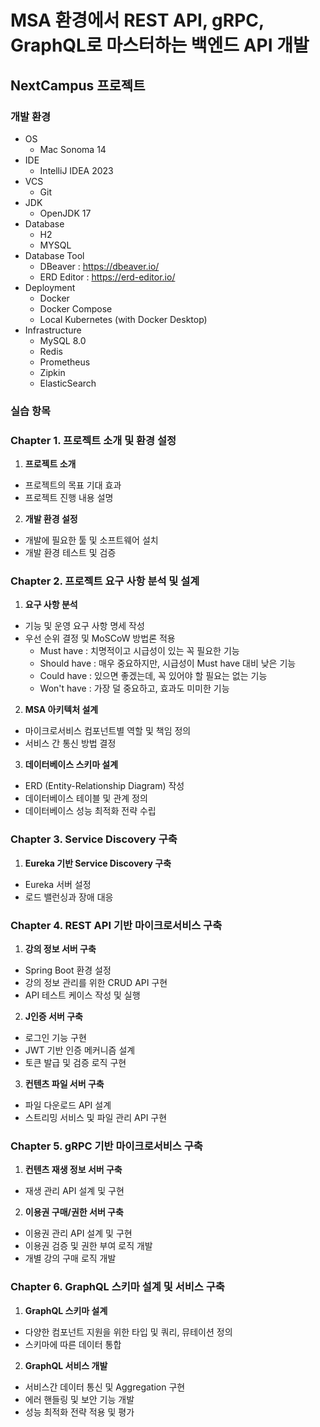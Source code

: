 # MSA 환경에서 REST API, gRPC, GraphQL로 마스터하는 백엔드 API 개발
## NextCampus 프로젝트
### 개발 환경
- OS
  - Mac Sonoma 14
- IDE 
  - IntelliJ IDEA 2023
- VCS 
  - Git
- JDK
  - OpenJDK 17
- Database
  - H2
  - MYSQL
- Database Tool
  - DBeaver : https://dbeaver.io/
  - ERD Editor : https://erd-editor.io/
- Deployment
  - Docker
  - Docker Compose
  - Local Kubernetes (with Docker Desktop)
- Infrastructure
  - MySQL 8.0
  - Redis
  - Prometheus
  - Zipkin
  - ElasticSearch

### 실습 항목
### Chapter 1. 프로젝트 소개 및 환경 설정
1. **프로젝트 소개**
  - 프로젝트의 목표 기대 효과
  - 프로젝트 진행 내용 설명

2. **개발 환경 설정**
  - 개발에 필요한 툴 및 소프트웨어 설치
  - 개발 환경 테스트 및 검증

### Chapter 2. 프로젝트 요구 사항 분석 및 설계
1. **요구 사항 분석**
  - 기능 및 운영 요구 사항 명세 작성
  - 우선 순위 결정 및 MoSCoW 방법론 적용
    - Must have : 치명적이고 시급성이 있는 꼭 필요한 기능
    - Should have : 매우 중요하지만, 시급성이 Must have 대비 낮은 기능
    - Could have : 있으면 좋겠는데, 꼭 있어야 할 필요는 없는 기능
    - Won't have : 가장 덜 중요하고, 효과도 미미한 기능

2. **MSA 아키텍처 설계**
  - 마이크로서비스 컴포넌트별 역할 및 책임 정의
  - 서비스 간 통신 방법 결정

3. **데이터베이스 스키마 설계**
  - ERD (Entity-Relationship Diagram) 작성
  - 데이터베이스 테이블 및 관계 정의
  - 데이터베이스 성능 최적화 전략 수립

### Chapter 3. Service Discovery 구축
1. **Eureka 기반 Service Discovery 구축**
  - Eureka 서버 설정
  - 로드 밸런싱과 장애 대응

### Chapter 4. REST API 기반 마이크로서비스 구축
1. **강의 정보 서버 구축**
  - Spring Boot 환경 설정
  - 강의 정보 관리를 위한 CRUD API 구현
  - API 테스트 케이스 작성 및 실행

2. **J인증 서버 구축**
  - 로그인 기능 구현 
  - JWT 기반 인증 메커니즘 설계
  - 토큰 발급 및 검증 로직 구현

3. **컨텐츠 파일 서버 구축**
  - 파일 다운로드 API 설계
  - 스트리밍 서비스 및 파일 관리 API 구현

### Chapter 5. gRPC 기반 마이크로서비스 구축
1. **컨텐츠 재생 정보 서버 구축**
  - 재생 관리 API 설계 및 구현

2. **이용권 구매/권한 서버 구축**
  - 이용권 관리 API 설계 및 구현
  - 이용권 검증 및 권한 부여 로직 개발
  - 개별 강의 구매 로직 개발

### Chapter 6. GraphQL 스키마 설계 및 서비스 구축
1. **GraphQL 스키마 설계**
  - 다양한 컴포넌트 지원을 위한 타입 및 쿼리, 뮤테이션 정의
  - 스키마에 따른 데이터 통합

2. **GraphQL 서비스 개발**
  - 서비스간 데이터 통신 및 Aggregation 구현
  - 에러 핸들링 및 보안 기능 개발
  - 성능 최적화 전략 적용 및 평가

